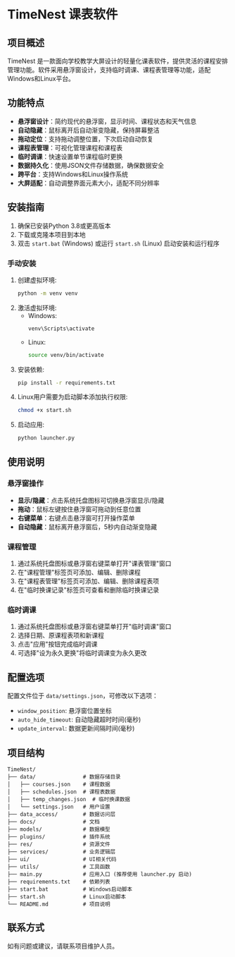 # TimeNest 课表软件

## 项目概述
TimeNest 是一款面向学校教学大屏设计的轻量化课表软件，提供灵活的课程安排管理功能。软件采用悬浮窗设计，支持临时调课、课程表管理等功能，适配Windows和Linux平台。

## 功能特点
- **悬浮窗设计**：简约现代的悬浮窗，显示时间、课程状态和天气信息
- **自动隐藏**：鼠标离开后自动渐变隐藏，保持屏幕整洁
- **拖动定位**：支持拖动调整位置，下次启动自动恢复
- **课程表管理**：可视化管理课程和课程表
- **临时调课**：快速设置单节课程临时更换
- **数据持久化**：使用JSON文件存储数据，确保数据安全
- **跨平台**：支持Windows和Linux操作系统
- **大屏适配**：自动调整界面元素大小，适配不同分辨率

## 安装指南
1. 确保已安装Python 3.8或更高版本
2. 下载或克隆本项目到本地
3. 双击 `start.bat` (Windows) 或运行 `start.sh` (Linux) 启动安装和运行程序

### 手动安装
1. 创建虚拟环境:
   ```bash
   python -m venv venv
   ```
2. 激活虚拟环境:
   - Windows:
     ```bash
     venv\Scripts\activate
     ```
   - Linux:
     ```bash
     source venv/bin/activate
     ```
3. 安装依赖:
   ```bash
   pip install -r requirements.txt
   ```
4. Linux用户需要为启动脚本添加执行权限:
   ```bash
   chmod +x start.sh
   ```
5. 启动应用:
   ```bash
   python launcher.py
   ```

## 使用说明
### 悬浮窗操作
- **显示/隐藏**：点击系统托盘图标可切换悬浮窗显示/隐藏
- **拖动**：鼠标左键按住悬浮窗可拖动到任意位置
- **右键菜单**：右键点击悬浮窗可打开操作菜单
- **自动隐藏**：鼠标离开悬浮窗后，5秒内自动渐变隐藏

### 课程管理
1. 通过系统托盘图标或悬浮窗右键菜单打开"课表管理"窗口
2. 在"课程管理"标签页可添加、编辑、删除课程
3. 在"课程表管理"标签页可添加、编辑、删除课程表项
4. 在"临时换课记录"标签页可查看和删除临时换课记录

### 临时调课
1. 通过系统托盘图标或悬浮窗右键菜单打开"临时调课"窗口
2. 选择日期、原课程表项和新课程
3. 点击"应用"按钮完成临时调课
4. 可选择"设为永久更换"将临时调课变为永久更改

## 配置选项
配置文件位于 `data/settings.json`，可修改以下选项：
- `window_position`: 悬浮窗位置坐标
- `auto_hide_timeout`: 自动隐藏超时时间(毫秒)
- `update_interval`: 数据更新间隔时间(毫秒)

## 项目结构
```
TimeNest/
├── data/               # 数据存储目录
│   ├── courses.json    # 课程数据
│   ├── schedules.json  # 课程表数据
│   ├── temp_changes.json  # 临时换课数据
│   └── settings.json   # 用户设置
├── data_access/        # 数据访问层
├── docs/               # 文档
├── models/             # 数据模型
├── plugins/            # 插件系统
├── res/                # 资源文件
├── services/           # 业务逻辑层
├── ui/                 # UI相关代码
├── utils/              # 工具函数
├── main.py             # 应用入口 (推荐使用 launcher.py 启动)
├── requirements.txt    # 依赖列表
├── start.bat           # Windows启动脚本
├── start.sh            # Linux启动脚本
└── README.md           # 项目说明
```

## 联系方式
如有问题或建议，请联系项目维护人员。